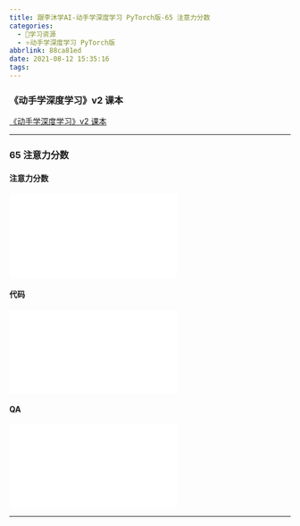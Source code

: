 ```yaml
---
title: 跟李沐学AI-动手学深度学习 PyTorch版-65 注意力分数
categories:
  - 🌙学习资源
  - ⭐动手学深度学习 PyTorch版
abbrlink: 88ca81ed
date: 2021-08-12 15:35:16
tags:
---
```


### 《动手学深度学习》v2 课本

[《动手学深度学习》v2 课本](http://zh.d2l.ai/)

***

### 65 注意力分数

#### 注意力分数

<iframe src="//player.bilibili.com/player.html?aid=632233659&bvid=BV1Tb4y167rb&cid=385255705&page=1" scrolling="no" border="0" frameborder="no" framespacing="0" allowfullscreen="true"> </iframe>

<!--more-->

#### 代码

<iframe src="//player.bilibili.com/player.html?aid=632233659&bvid=BV1Tb4y167rb&cid=385266581&page=2" scrolling="no" border="0" frameborder="no" framespacing="0" allowfullscreen="true"> </iframe>

#### QA

<iframe src="//player.bilibili.com/player.html?aid=632233659&bvid=BV1Tb4y167rb&cid=385267673&page=3" scrolling="no" border="0" frameborder="no" framespacing="0" allowfullscreen="true"> </iframe>

***
